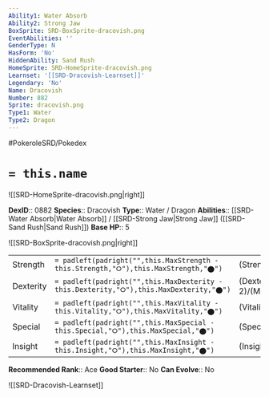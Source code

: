 ```yaml
---
Ability1: Water Absorb
Ability2: Strong Jaw
BoxSprite: SRD-BoxSprite-dracovish.png
EventAbilities: ''
GenderType: N
HasForm: 'No'
HiddenAbility: Sand Rush
HomeSprite: SRD-HomeSprite-dracovish.png
Learnset: '[[SRD-Dracovish-Learnset]]'
Legendary: 'No'
Name: Dracovish
Number: 882
Sprite: dracovish.png
Type1: Water
Type2: Dragon
---
```


#PokeroleSRD/Pokedex

# `= this.name`

![[SRD-HomeSprite-dracovish.png|right]]

**DexID**:: 0882
**Species**:: Dracovish
**Type**:: Water / Dragon
**Abilities**:: [[SRD-Water Absorb|Water Absorb]] / [[SRD-Strong Jaw|Strong Jaw]] ([[SRD-Sand Rush|Sand Rush]])
**Base HP**:: 5

![[SRD-BoxSprite-dracovish.png|right]]

|           |                                                                                        |                                          |
| --------- | -------------------------------------------------------------------------------------- | ---------------------------------------- |
| Strength  | `= padleft(padright("",this.MaxStrength - this.Strength,"⭘"),this.MaxStrength,"⬤")`    | (Strength::2)/(MaxStrength::5)   |
| Dexterity | `= padleft(padright("",this.MaxDexterity - this.Dexterity,"⭘"),this.MaxDexterity,"⬤")` | (Dexterity:: 2)/(MaxDexterity::5) |
| Vitality  | `= padleft(padright("",this.MaxVitality - this.Vitality,"⭘"),this.MaxVitality,"⬤")`    | (Vitality::3)/(MaxVitality::6)   |
| Special   | `= padleft(padright("",this.MaxSpecial - this.Special,"⭘"),this.MaxSpecial,"⬤")`       | (Special::2)/(MaxSpecial::5)     |
| Insight   | `= padleft(padright("",this.MaxInsight - this.Insight,"⭘"),this.MaxInsight,"⬤")`       | (Insight::2)/(MaxInsight::5)     |

**Recommended Rank**:: Ace
**Good Starter**:: No
**Can Evolve**:: No

![[SRD-Dracovish-Learnset]]